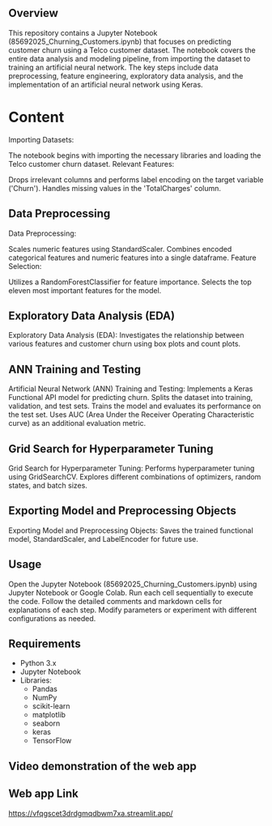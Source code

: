 
## Overview

This repository contains a Jupyter Notebook (85692025_Churning_Customers.ipynb) that focuses on predicting customer churn using a Telco customer dataset. The notebook covers the entire data analysis and modeling pipeline, from importing the dataset to training an artificial neural network. The key steps include data preprocessing, feature engineering, exploratory data analysis, and the implementation of an artificial neural network using Keras.

# Content
Importing Datasets:

The notebook begins with importing the necessary libraries and loading the Telco customer churn dataset.
Relevant Features:

Drops irrelevant columns and performs label encoding on the target variable ('Churn').
Handles missing values in the 'TotalCharges' column.

## Data Preprocessing
Data Preprocessing:

Scales numeric features using StandardScaler.
Combines encoded categorical features and numeric features into a single dataframe.
Feature Selection:

Utilizes a RandomForestClassifier for feature importance.
Selects the top eleven most important features for the model.

## Exploratory Data Analysis (EDA)
Exploratory Data Analysis (EDA):
Investigates the relationship between various features and customer churn using box plots and count plots.

## ANN Training and Testing
Artificial Neural Network (ANN) Training and Testing:
Implements a Keras Functional API model for predicting churn.
Splits the dataset into training, validation, and test sets.
Trains the model and evaluates its performance on the test set.
Uses AUC (Area Under the Receiver Operating Characteristic curve) as an additional evaluation metric.

## Grid Search for Hyperparameter Tuning
Grid Search for Hyperparameter Tuning:
Performs hyperparameter tuning using GridSearchCV.
Explores different combinations of optimizers, random states, and batch sizes.


## Exporting Model and Preprocessing Objects
Exporting Model and Preprocessing Objects:
Saves the trained functional model, StandardScaler, and LabelEncoder for future use.

## Usage
Open the Jupyter Notebook (85692025_Churning_Customers.ipynb) using Jupyter Notebook or Google Colab.
Run each cell sequentially to execute the code.
Follow the detailed comments and markdown cells for explanations of each step.
Modify parameters or experiment with different configurations as needed.

## Requirements
  
* Python 3.x
* Jupyter Notebook
* Libraries:
   *  Pandas
   *  NumPy
   *  scikit-learn
   *  matplotlib
   *  seaborn
   *  keras
   *  TensorFlow

## Video demonstration of the web app
  
## Web app Link 
https://vfqgscet3drdgmqdbwm7xa.streamlit.app/
